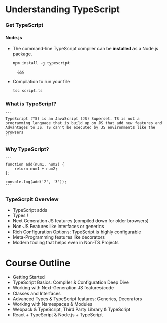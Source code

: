 # Understanding TypeScript

### Get TypeScript
#### Node.js
* The command-line TypeScript compiler can be **installed** as a Node.js package.
    ``` 
    npm install -g typescript 
    ```
        &&&
* Compilation to run your file
    ```
    tsc script.ts
    ```

### What is TypeScript?
    ``` 
    TypeScript (TS) is an JavaScript (JS) Superset. TS is not a programming language that is build up on JS that add new features and Advantages to JS. TS can't be executed by JS environments like the browsers
    ```

### Why TypeScript?
    ``` 
    function add(num1, num2) {
        return num1 + num2;
    };

    console.log(add('2', '3')); 
    ```
### TypeScrpit Overview
* TypeScript adds
* Types !
* Next Generation JS features (compiled down for older browsers)
* Non-JS Features like interfaces or generics
* Rich Configuration Options: TypeScript is highly configurable
* Meta-Programming features like decorators
* Modern tooling that helps even in Non-TS Projects

# Course Outline
* Getting Started
* TypeScript Basics: Compiler & Configuration Deep Dive
* Working with Next-Generation JS features/code
* Classes and Interfaces
* Advanced Types & TypeScript features: Generics, Decorators
* Working with Namespaces & Modules
* Webpack & TypeScript, Third Party Library & TypeScript
* React + TypeScript & Node.js + TypeScript